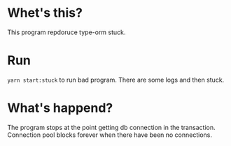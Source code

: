 # Whet's this?

This program repdoruce type-orm stuck. 


# Run

`yarn start:stuck` to run bad program.
There are some logs and then stuck.



# What's happend?

The program stops at the point getting db connection in the transaction.
Connection pool blocks forever when there have been no connections.



# 





